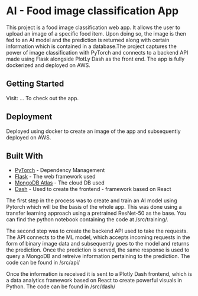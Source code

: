 # AI - Food image classification App

This project is a food image classification web app. It allows the user to upload an image of a specific food item. Upon doing so, the image is then fed to an AI model and the prediction is returned along with certain information which is contained in a database.The project captures the power of image classification with PyTorch and connects to a backend API made using Flask alongside PlotLy Dash as the front end. The app is fully dockerized and deployed on AWS.

## Getting Started

Visit: ... To check out the app.



## Deployment

Deployed using docker to create an image of the app and subsequently deployed on AWS.

## Built With

* [PyTorch](https://pytorch.org//) - Dependency Management
* [Flask](https://flask.palletsprojects.com/en/1.1.x/) - The web framework used
* [MongoDB Atlas](https://www.mongodb.com/cloud/atlas) - The cloud DB used
* [Dash](https://dash.plot.ly/) - Used to create the frontend - framework based on React

The first step in the process was to create and train an AI model using Pytorch which will be the basis of the whole app. This was done using a transfer learning approach using a pretrained ResNet-50 as the base. You can find the python notebook containing the code at 
/src/training/.

The second step was to create the backend API used to take the requests. The API connects to the ML model, which accepts incoming requests in the form of binary image data and subsequently goes to the model and returns the prediction. Once the prediction is served, the same response is used to query a MongoDB and retreive information pertaining to the prediction. The code can be found in 
/src/api/

Once the information is received it is sent to a Plotly Dash frontend, which is a data analytics framework based on React to create powerful visuals in Python. The code can be found in /src/dash/
